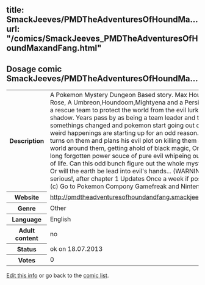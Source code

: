 title: SmackJeeves/PMDTheAdventuresOfHoundMa...
url: "/comics/SmackJeeves_PMDTheAdventuresOfHoundMaxandFang.html"
---
Dosage comic SmackJeeves/PMDTheAdventuresOfHoundMa...
-----------------------------------------

<p id="msg"></p>
<script type="text/javascript">
if (window.location.search === '?edit_info_mail=sent_ok') {
  var elem = document.getElementById("msg");
  elem.innerHTML = 'Edited information sucessfully sent for review, which is usually done daily. Thanks!';
  elem.className = 'ok';
}
</script>
<table class="comicinfo">
<tr>
<th>Description</th><td>A Pokemon Mystery Dungeon Based story. Max Hound Fang And Rose, A Umbreon,Houndoom,Mightyena and a Persian all together in a rescue team to protect the world from the evil lurking in every shadow. Years pass by as being a team leader and they find out that somethings changed and pokemon start going out of wack, and weird happenings are starting up for an odd reason. An Ex-Friend turns on them and plans his evil plot on killing them all includeing the world around them, getting ahold of black magic, Or should I say.. A long forgotten power souce of pure evil whipeing out all exsistence of life. Can this odd bunch figure out the whole mystery behind this? Or will the earth be lead into evil's hands... (WARNING) Shit will get serious!, after chapter 1 Updates Once a week if possible. (Pokemon (c) Go to Pokemon Compony Gamefreak and Nintendio.</td>
</tr>
<tr>
<th>Website</th><td><a href="http://pmdtheadventuresofhoundandfang.smackjeeves.com/comics/">http://pmdtheadventuresofhoundandfang.smackjeeves.com/comics/</a></td>
</tr>
<tr>
<th>Genre</th><td>Other</td>
</tr>
<tr>
<th>Language</th><td>English</td>
</tr>
<tr>
<th>Adult content</th><td>no</td>
</tr>
<tr>
<th>Status</th><td>ok on 18.07.2013</td>
</tr>
<tr>
<th>Votes</th><td>0</td>
</tr>
</table>

[Edit this info](SmackJeeves_PMDTheAdventuresOfHoundMaxandFang_edit.html) or go back to the [comic list](../comic-index.html).
